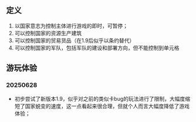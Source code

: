 ## 定义
1. 以国家意志为控制主体进行游戏的即时，可暂停；
2. 可以控制国家的资源生产建筑
3. 可以控制国家的贸易货品（在1.9后似乎以条约替代）
4. 可以控制国家的军队，包括军队的建设和部署方向，但不能控制到单元格

## 游玩体验
### 20250628
- 初步尝试了新版本1.9，似乎对之前的类似卡bug的玩法进行了限制，大幅度缩短了国家蜕变的速度，这一点看起来很合理，但就个人而言大幅度降低了游戏体验；